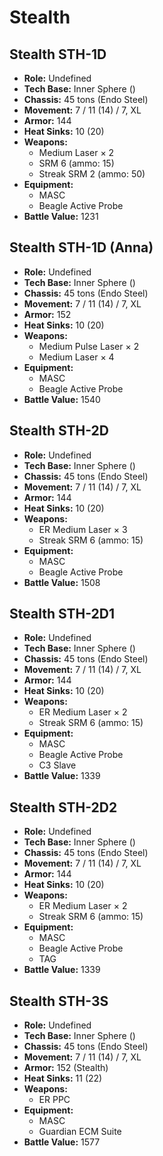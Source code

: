 # Stealth
## Stealth STH-1D
- **Role:** Undefined
- **Tech Base:** Inner Sphere ()
- **Chassis:** 45 tons (Endo Steel)
- **Movement:** 7 / 11 (14) / 7, XL
- **Armor:** 144
- **Heat Sinks:** 10 (20)
- **Weapons:**
  - Medium Laser × 2
  - SRM 6 (ammo: 15)
  - Streak SRM 2 (ammo: 50)
- **Equipment:**
  - MASC
  - Beagle Active Probe
- **Battle Value:** 1231

## Stealth STH-1D (Anna)
- **Role:** Undefined
- **Tech Base:** Inner Sphere ()
- **Chassis:** 45 tons (Endo Steel)
- **Movement:** 7 / 11 (14) / 7, XL
- **Armor:** 152
- **Heat Sinks:** 10 (20)
- **Weapons:**
  - Medium Pulse Laser × 2
  - Medium Laser × 4
- **Equipment:**
  - MASC
  - Beagle Active Probe
- **Battle Value:** 1540

## Stealth STH-2D
- **Role:** Undefined
- **Tech Base:** Inner Sphere ()
- **Chassis:** 45 tons (Endo Steel)
- **Movement:** 7 / 11 (14) / 7, XL
- **Armor:** 144
- **Heat Sinks:** 10 (20)
- **Weapons:**
  - ER Medium Laser × 3
  - Streak SRM 6 (ammo: 15)
- **Equipment:**
  - MASC
  - Beagle Active Probe
- **Battle Value:** 1508

## Stealth STH-2D1
- **Role:** Undefined
- **Tech Base:** Inner Sphere ()
- **Chassis:** 45 tons (Endo Steel)
- **Movement:** 7 / 11 (14) / 7, XL
- **Armor:** 144
- **Heat Sinks:** 10 (20)
- **Weapons:**
  - ER Medium Laser × 2
  - Streak SRM 6 (ammo: 15)
- **Equipment:**
  - MASC
  - Beagle Active Probe
  - C3 Slave
- **Battle Value:** 1339

## Stealth STH-2D2
- **Role:** Undefined
- **Tech Base:** Inner Sphere ()
- **Chassis:** 45 tons (Endo Steel)
- **Movement:** 7 / 11 (14) / 7, XL
- **Armor:** 144
- **Heat Sinks:** 10 (20)
- **Weapons:**
  - ER Medium Laser × 2
  - Streak SRM 6 (ammo: 15)
- **Equipment:**
  - MASC
  - Beagle Active Probe
  - TAG
- **Battle Value:** 1339

## Stealth STH-3S
- **Role:** Undefined
- **Tech Base:** Inner Sphere ()
- **Chassis:** 45 tons (Endo Steel)
- **Movement:** 7 / 11 (14) / 7, XL
- **Armor:** 152 (Stealth)
- **Heat Sinks:** 11 (22)
- **Weapons:**
  - ER PPC
- **Equipment:**
  - MASC
  - Guardian ECM Suite
- **Battle Value:** 1577


